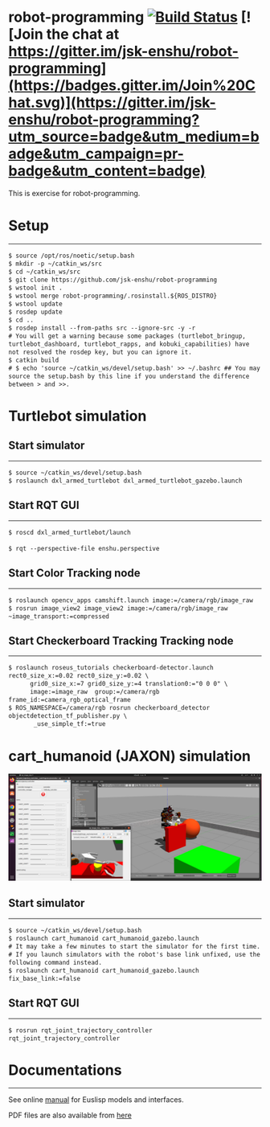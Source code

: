 robot-programming [![Build Status](https://app.travis-ci.com/jsk-enshu/robot-programming.svg?branch=master)](https://app.travis-ci.com/jsk-enshu/robot-programming) [![Join the chat at https://gitter.im/jsk-enshu/robot-programming](https://badges.gitter.im/Join%20Chat.svg)](https://gitter.im/jsk-enshu/robot-programming?utm_source=badge&utm_medium=badge&utm_campaign=pr-badge&utm_content=badge)
=================

This is exercise for robot-programming.

# Setup
-----

```
$ source /opt/ros/noetic/setup.bash
$ mkdir -p ~/catkin_ws/src
$ cd ~/catkin_ws/src
$ git clone https://github.com/jsk-enshu/robot-programming
$ wstool init .
$ wstool merge robot-programming/.rosinstall.${ROS_DISTRO}
$ wstool update
$ rosdep update
$ cd ..
$ rosdep install --from-paths src --ignore-src -y -r
# You will get a warning because some packages (turtlebot_bringup, turtlebot_dashboard, turtlebot_rapps, and kobuki_capabilities) have not resolved the rosdep key, but you can ignore it.
$ catkin build
# $ echo 'source ~/catkin_ws/devel/setup.bash' >> ~/.bashrc ## You may source the setup.bash by this line if you understand the difference between > and >>.
```

# Turtlebot simulation
## Start simulator
---------------
```
$ source ~/catkin_ws/devel/setup.bash
$ roslaunch dxl_armed_turtlebot dxl_armed_turtlebot_gazebo.launch
```

## Start RQT GUI
-------------
```
$ roscd dxl_armed_turtlebot/launch

$ rqt --perspective-file enshu.perspective
```

## Start Color Tracking node
-------------------------
```
$ roslaunch opencv_apps camshift.launch image:=/camera/rgb/image_raw
$ rosrun image_view2 image_view2 image:=/camera/rgb/image_raw ~image_transport:=compressed
```

## Start Checkerboard Tracking Tracking node
-----------------------------------------
```
$ roslaunch roseus_tutorials checkerboard-detector.launch rect0_size_x:=0.02 rect0_size_y:=0.02 \
      grid0_size_x:=7 grid0_size_y:=4 translation0:="0 0 0" \
      image:=image_raw  group:=/camera/rgb frame_id:=camera_rgb_optical_frame
$ ROS_NAMESPACE=/camera/rgb rosrun checkerboard_detector objectdetection_tf_publisher.py \
       _use_simple_tf:=true
```

# cart_humanoid (JAXON) simulation
![cart humanoid](./cart_humanoid/images/cart_humanoid_gazebo.png)

## Start simulator
---------------
```
$ source ~/catkin_ws/devel/setup.bash
$ roslaunch cart_humanoid cart_humanoid_gazebo.launch
# It may take a few minutes to start the simulator for the first time.
# If you launch simulators with the robot's base link unfixed, use the following command instead.
$ roslaunch cart_humanoid cart_humanoid_gazebo.launch fix_base_link:=false
```

## Start RQT GUI
-------------
```
$ rosrun rqt_joint_trajectory_controller rqt_joint_trajectory_controller
```

# Documentations
----------------


See online [manual](http://jsk-enshu.github.io/robot-programming/) for Euslisp models and interfaces.

PDF files are also available from [here](http://jsk-enshu.github.io/robot-programming/robot_programming_manual.pdf)

